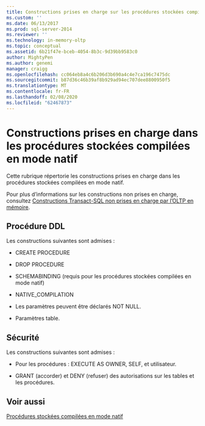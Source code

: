 ```yaml
---
title: Constructions prises en charge sur les procédures stockées compilées en mode natif | Microsoft Docs
ms.custom: ''
ms.date: 06/13/2017
ms.prod: sql-server-2014
ms.reviewer: ''
ms.technology: in-memory-oltp
ms.topic: conceptual
ms.assetid: 6b21f47e-bceb-4054-8b3c-9d39bb9583c0
author: MightyPen
ms.author: genemi
manager: craigg
ms.openlocfilehash: cc064eb8a4c6b206d3b690a4c4e7ca196c7475dc
ms.sourcegitcommit: b87d36c46b39af8b929ad94ec707dee8800950f5
ms.translationtype: MT
ms.contentlocale: fr-FR
ms.lasthandoff: 02/08/2020
ms.locfileid: "62467873"
---
```

# <a name="supported-constructs-on-natively-compiled-stored-procedures"></a>Constructions prises en charge dans les procédures stockées compilées en mode natif
  Cette rubrique répertorie les constructions prises en charge dans les procédures stockées compilées en mode natif.  
  
 Pour plus d’informations sur les constructions non prises en charge, consultez [Constructions Transact-SQL non prises en charge par l’OLTP en mémoire](transact-sql-constructs-not-supported-by-in-memory-oltp.md).  
  
## <a name="procedure-ddl"></a>Procédure DDL  
 Les constructions suivantes sont admises :  
  
-   CREATE PROCEDURE  
  
-   DROP PROCEDURE  
  
-   SCHEMABINDING (requis pour les procédures stockées compilées en mode natif)  
  
-   NATIVE_COMPILATION  
  
-   Les paramètres peuvent être déclarés NOT NULL.  
  
-   Paramètres table.  
  
## <a name="security"></a>Sécurité  
 Les constructions suivantes sont admises :  
  
-   Pour les procédures : EXECUTE AS OWNER, SELF, et utilisateur.  
  
-   GRANT (accorder) et DENY (refuser) des autorisations sur les tables et les procédures.  
  
## <a name="see-also"></a>Voir aussi  
 [Procédures stockées compilées en mode natif](natively-compiled-stored-procedures.md)  
  
  
